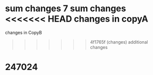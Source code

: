 sum changes 7
sum changes
<<<<<<< HEAD
changes in copyA
=======
changes in CopyB
>>>>>>> 4f1765f (changes)
additional changes
# 247024
